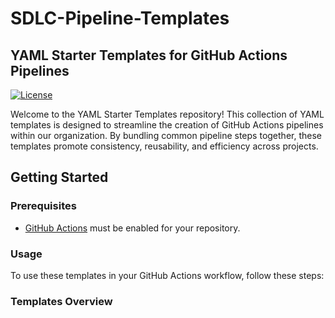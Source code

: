 # SDLC-Pipeline-Templates

## YAML Starter Templates for GitHub Actions Pipelines

[![License](https://img.shields.io/badge/License-MIT-blue.svg)](LICENSE)

Welcome to the YAML Starter Templates repository! This collection of YAML templates is designed to streamline the creation of GitHub Actions pipelines within our organization. By bundling common pipeline steps together, these templates promote consistency, reusability, and efficiency across projects.

## Getting Started

### Prerequisites

- [GitHub Actions](https://github.com/features/actions) must be enabled for your repository.

### Usage

To use these templates in your GitHub Actions workflow, follow these steps:



### Templates Overview


